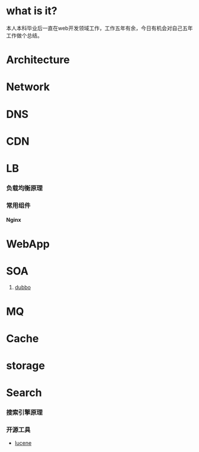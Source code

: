 # what is it?
本人本科毕业后一直在web开发领域工作，工作五年有余，今日有机会对自己五年工作做个总结。


# Architecture


# Network


# DNS


# CDN


# LB
### 负载均衡原理
### 常用组件
#### Nginx

# WebApp


# SOA
1. <a href="http://dubbo.io/">dubbo</a>

# MQ


# Cache


# storage


# Search
### 搜索引擎原理
### 开源工具
* <a href="https://lucene.apache.org/">lucene</a>
